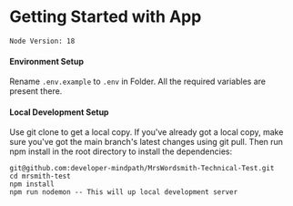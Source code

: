 # Getting Started with App

`Node Version: 18`

#### Environment Setup

Rename `.env.example` to `.env` in Folder. All the required variables are present there.


#### Local Development Setup

Use git clone to get a local copy. If you've already got a local copy, make sure you've got the main branch's latest changes using git pull. Then run npm install in the root directory to install the dependencies:

```
git@github.com:developer-mindpath/MrsWordsmith-Technical-Test.git
cd mrsmith-test
npm install 
npm run nodemon -- This will up local development server
```
